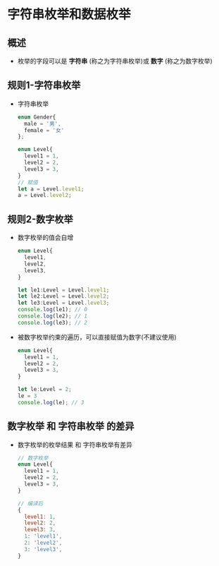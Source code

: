 # 字符串枚举和数据枚举

## 概述

*   枚举的字段可以是 **字符串** (称之为字符串枚举)或 **数字** (称之为数字枚举)

## 规则1-字符串枚举

*   字符串枚举

    ```javascript
    enum Gender{
      male = '男',
      female = '女'
    };
    ```

    ```javascript
    enum Level{
      level1 = 1,
      level2 = 2,
      level3 = 3,
    }
    // 赋值
    let a = Level.level1;
    a = Level.level2;
    ```

## 规则2-数字枚举

*   数字枚举的值会自增

    ```javascript
    enum Level{
      level1,
      level2,
      level3,
    }

    let le1:Level = Level.level1;
    let le2:Level = Level.level2;
    let le3:Level = Level.level3;
    console.log(le1); // 0
    console.log(le2); // 1
    console.log(le3); // 2
    ```

*   被数字枚举约束的遍历，可以直接赋值为数字(不建议使用)

    ```javascript
    enum Level{
      level1 = 1,
      level2 = 2,
      level3 = 3,
    }

    let le:Level = 2;
    le = 3
    console.log(le); // 3
    ```

## 数字枚举 和 字符串枚举 的差异

*   数字枚举的枚举结果 和 字符串枚举有差异

    ```javascript
    // 数字枚举
    enum Level{
      level1 = 1,
      level2 = 2,
      level3 = 3,
    }

    // 编译后
    {
      level1: 1,
      level2: 2,
      level3: 3,
      1: 'level1',
      2: 'level2',
      3: 'level3',
    }
    ```
